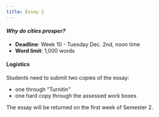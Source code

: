 ```yaml
---
title: Essay 2
---
```


#### *Why do cities prosper?*

- **Deadline**: Week 10 - Tuesday Dec. 2nd, noon time
- **Word limit**: 1,000 words

#### Logistics

Students need to submit two copies of the essay: 

* one through "Turnitin"
* one hard copy through the assessed work boxes

The essay will be returned on the first week of Semester 2.
